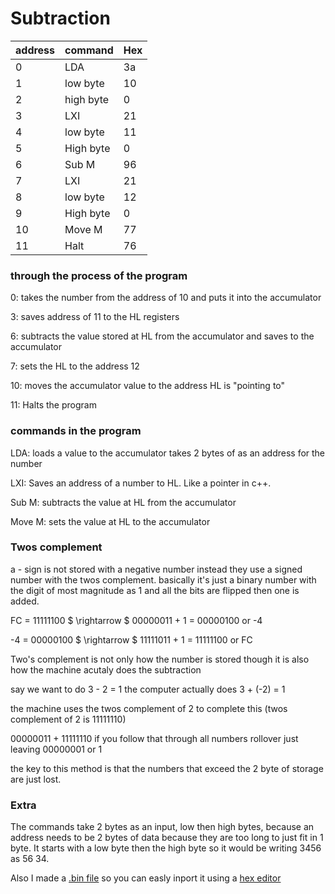 # Subtraction

| address | command | Hex |
-----|--------|-------
|0|LDA|3a|
|1|low byte|10|
|2|high byte|0|
|3|LXI|21|
|4|low byte|11|
|5|High byte|0|
|6|Sub M|96|
|7|LXI|21|
|8|low byte|12|
|9|High byte|0|
|10|Move M|77|
|11|Halt|76|


### through the process of the program


0: takes the number from the address of 10 and puts it into the accumulator

3: saves address of 11 to the HL registers

6: subtracts the value stored at HL from the accumulator and saves to the accumulator

7: sets the HL to the address 12

10: moves the accumulator value to the address HL is "pointing to"

11: Halts the program


### commands in the program

LDA: loads a value to the accumulator takes 2 bytes of as an address for the number

LXI: Saves an address of a number to HL. Like a pointer in c++.

Sub M: subtracts the value at HL from the accumulator

Move M: sets the value at HL to the accumulator

### Twos complement

a - sign is not stored with a negative number instead they use a signed number with the twos complement.
basically it's just a binary number with the digit of most magnitude as 1 and all the bits are flipped then one is added.

FC = 11111100 $ \rightarrow $ 00000011 + 1 = 00000100 or -4

-4 = 00000100 $ \rightarrow $ 11111011 + 1 = 11111100 or FC

Two's complement is not only how the number is stored though it is also how the machine acutaly does the subtraction

say we want to do 3 - 2 = 1 the computer actually does 3 + (-2) = 1

the machine uses the twos complement of 2 to complete this (twos complement of 2 is 11111110)

00000011 + 11111110 if you follow that through all numbers rollover just leaving 00000001 or 1

the key to this method is that the numbers that exceed the 2 byte of storage are just lost.


### Extra

The commands take 2 bytes as an input, low then high bytes, because an address needs to be 2 bytes of data because they are too long to just fit in 1 byte. It starts with a low byte then the high byte so it would be writing 3456 as 56 34.

Also I made a [.bin file](https://github.com/alexhamill/CSC215/blob/main/binfiles/subtract-V1.bin?raw=true) so you can easly inport it using a [hex editor](https://hexed.it/)
